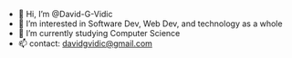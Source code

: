 - 👋 Hi, I’m @David-G-Vidic
- 👀 I’m interested in Software Dev, Web Dev, and technology as a whole
- 🌱 I’m currently studying Computer Science
- 📫 contact: davidgvidic@gmail.com

<!---
David-G-Vidic/David-G-Vidic is a ✨ special ✨ repository because its `README.md` (this file) appears on your GitHub profile.
You can click the Preview link to take a look at your changes.
--->
